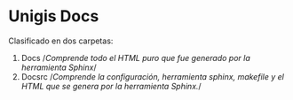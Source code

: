 # Unigis Docs

Clasificado en dos carpetas:



1. Docs /*Comprende todo el HTML puro que fue generado por la herramienta Sphinx*/
2. Docsrc  /*Comprende la configuración, herramienta sphinx,   makefile y el HTML que se genera por la herramienta Sphinx.*/

